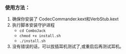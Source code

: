
### 使用方法：



1. 确保你安装了 CodecCommander.kext和VerbStub.kext
2. 执行脚本安装守护进程
	- `cd ComboJack`
	- `chmod +x install.sh`
	- `./install.sh`
3. 没有错误的话，可以拔插耳机测试了,或重启后再测试耳机。
